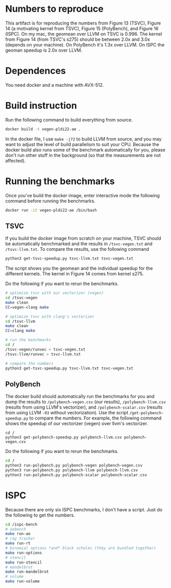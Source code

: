 # Numbers to reproduce
This artifact is for reproducing the numbers from Figure 13 (TSVC), Figure 14 (a motivating kernel from TSVC), Figure 15 (PolyBench), and Figure 16 (ISPC).
On my mac, the geomean over LLVM on TSVC is 0.996.
The kernel from Figure 14 (from TSVC's s275) should be between 2.0x and 3.0x (depends on your machine).
On PolyBench it's 1.3x over LLVM.
On ISPC the geoman speedup is 2.0x over LLVM.

# Dependences
You need docker and a machine with AVX-512.

# Build instruction
Run the following command to build everything from source.
```bash
docker build -t vegen-pldi22-ae .
```
In the docker file, I use `make -j72` to build LLVM from source, and you may want to adjust the level of build parallelism to suit your CPU.
Because the docker build also runs some of the benchmark automatically for you, please don't run other
stuff in the background (so that the measurements are not affected).

# Running the benchmarks
Once you've build the docker image, enter interactive mode the following command before running the benchmarks.
```bash
docker run -it vegen-pldi22-ae /bin/bash
```

## TSVC 
If you build the docker image from scratch on your machine, TSVC should be automatically benchmarked
and the results in `/tsvc-vegen.txt` and `/tsvc-llvm.txt`.
To compare the results, use the following command
```bash
python3 get-tsvc-speedup.py tsvc-llvm.txt tsvc-vegen.txt
```
The script shows you the geomean and the individual speedup for the different kernels. The kernel in Figure 14 comes from kernel s275.

Do the following if you want to rerun the benchmarks.
```bash
# optimize tsvc with our vectorizer (vegen)
cd /tsvc-vegen
make clean
CC=vegen-clang make

# optimize tsvc with clang's vectorizer
cd /tsvc-llvm
make clean
CC=clang make

# run the benchmarks
cd /
/tsvc-vegen/runvec > tsvc-vegen.txt
/tsvc-llvm/runvec > tsvc-llvm.txt

# compare the numbers
python3 get-tsvc-speedup.py tsvc-llvm.txt tsvc-vegen.txt
```

## PolyBench
The docker build should automatically run the benchmarks for you and dump the results to `/polybench-vegen.csv` (our results),
`/polybench-llvm.csv` (results from using LLVM's vectorizer), and `/polybench-scalar.csv` (results from using LLVM `-O3` without vectorization).
Use the script `/get-polybench-speedup.py` to compare the numbers.
For example, the following command shows the speedup of our vectorizer (vegen) over llvm's vectorizer.
```
cd /
python3 get-polybench-speedup.py polybench-llvm.csv polybench-vegen.csv
```

Do the following if you want to rerun the benchmarks.
```bash
cd /
python3 run-polybench.py polybench-vegen polybench-vegen.csv
python3 run-polybench.py polybench-llvm polybench-llvm.csv
python3 run-polybench.py polybench-scalar polybench-scalar.csv
```

# ISPC
Because there are only six ISPC benchmarks, I don't have a script. Just do the following to get the numbers.
```bash
cd /ispc-bench
# aobench
make run-ao
# ray tracker
make run-rt
# binomial options *and* black scholes (they are bundled together)
make run-options
# stencil
make run-stencil
# mandelbrot
make run-mandelbrot
# volume
make run-volume
```
